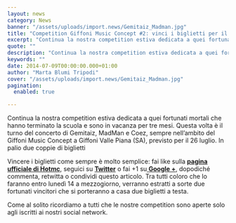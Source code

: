 ```yaml
---
layout: news
category: News
banner: "/assets/uploads/import.news/Gemitaiz_Madman.jpg"
title: "Competition Giffoni Music Concept #2: vinci i biglietti per il concerto di Coez, Gemitaiz e MadMan"
excerpt: "Continua la nostra competition estiva dedicata a quei fortunati mortali che hanno terminato la scuola e sono in vacanza per tre mesi. Questa volta è il turno del concerto di Gemitaiz, MadMan e Coez, sempre nell’ambito del Giffoni Music Concept a Giffoni Valle Piana (SA), previsto per il 26 luglio. In palio due coppie di [&hellip"
quote: ""
description: "Continua la nostra competition estiva dedicata a quei fortunati mortali che hanno terminato la scuola e sono in vacanza per tre mesi. Questa volta è il turno del concerto di Gemitaiz, MadMan e Coez, sempre nell’ambito del Giffoni Music Concept a Giffoni Valle Piana (SA), previsto per il 26 luglio. In palio due coppie di [&hellip"
keywords: ""
date: 2014-07-09T00:00:00.000+01:00
author: "Marta Blumi Tripodi"
cover: "/assets/uploads/import.news/Gemitaiz_Madman.jpg"
pagination:
  enabled: true

---
```


[](https://hotmc.com/wp-content/uploads/2014/07/Gemitaiz%5FMadman.jpg)

Continua la nostra competition estiva dedicata a quei fortunati mortali che hanno terminato la scuola e sono in vacanza per tre mesi. Questa volta è il turno del concerto di Gemitaiz, MadMan e Coez, sempre nell’ambito del Giffoni Music Concept a Giffoni Valle Piana (SA), previsto per il 26 luglio. In palio due coppie di biglietti

Vincere i biglietti come sempre è molto semplice: fai like sulla [**pagina ufficiale di Hotmc**](https://www.facebook.com/hotmcmag "https://www.facebook.com/hotmcmag"), seguici su [**Twitter**](https://www.twitter.com/hotmcmag "http://www.twitter.com/hotmcmag") o fai +1 su[ **Google +**](https://plus.google.com/u/0/b/111205470567886985739/111205470567886985739/posts "https://plus.google.com/u/0/b/111205470567886985739/111205470567886985739/posts"), dopodiché commenta, retwitta o condividi questo articolo. Tra tutti coloro che lo faranno entro lunedì 14 a mezzogiorno, verranno estratti a sorte due fortunati vincitori che si porteranno a casa due biglietti a testa.

Come al solito ricordiamo a tutti che le nostre competition sono aperte solo agli iscritti ai nostri social network.